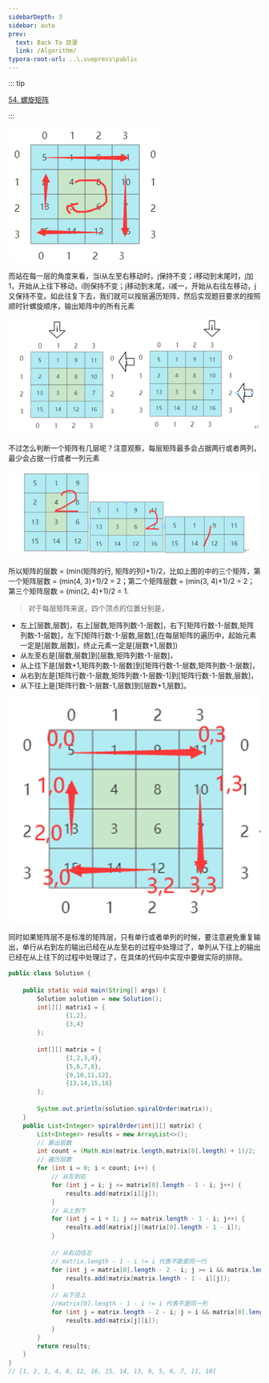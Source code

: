 ```yaml
---
sidebarDepth: 3
sidebar: auto
prev:
  text: Back To 目录
  link: /Algorithm/
typora-root-url: ..\.vuepress\public
---
```


::: tip

[54. 螺旋矩阵](https://leetcode.cn/problems/spiral-matrix/)

:::

![image-20230925161846034](/images/algorithm/image-20230925161846034.png)

而站在每一层的角度来看，当i从左至右移动时，j保持不变；i移动到末尾时，j加1，开始从上往下移动，i则保持不变；j移动到末尾，i减一，开始从右往左移动，j又保持不变。如此往复下去，我们就可以按层遍历矩阵，然后实现题目要求的按照顺时针螺旋顺序，输出矩阵中的所有元素

![image-20230925162241641](/images/algorithm/image-20230925162241641.png)

不过怎么判断一个矩阵有几层呢？注意观察，每层矩阵最多会占据两行或者两列，最少会占据一行或者一列元素

![image-20230925162500224](/images/algorithm/image-20230925162500224.png)

所以矩阵的层数 = (min(矩阵的行, 矩阵的列)+1)/2，比如上图的中的三个矩阵，第一个矩阵层数 = (min(4, 3)+1)/2 = 2；第二个矩阵层数 = (min(3, 4)+1)/2 = 2；第三个矩阵层数 = (min(2, 4)+1)/2 = 1.

> 对于每层矩阵来说，四个顶点的位置分别是，

- 左上[层数,层数]，右上[层数,矩阵列数-1-层数]，右下[矩阵行数-1-层数,矩阵列数-1-层数]，左下[矩阵行数-1-层数,层数],(在每层矩阵的遍历中，起始元素一定是[层数,层数]，终止元素一定是[层数+1,层数])
- 从左至右是[层数,层数]到[层数,矩阵列数-1-层数]，
- 从上往下是[层数+1,矩阵列数-1-层数]到[矩阵行数-1-层数,矩阵列数-1-层数]，
- 从右到左是[矩阵行数-1-层数,矩阵列数-1-层数-1]到[矩阵行数-1-层数,层数]，
- 从下往上是[矩阵行数-1-层数-1,层数]到[层数+1,层数]。

![image-20231004183815193](/images/algorithm/image-20231004183815193.png)

同时如果矩阵层不是标准的矩阵层，只有单行或者单列的时候，要注意避免重复输出，单行从右到左的输出已经在从左至右的过程中处理过了，单列从下往上的输出已经在从上往下的过程中处理过了，在具体的代码中实现中要做实际的排除。

```java
public class Solution {

    public static void main(String[] args) {
        Solution solution = new Solution();
        int[][] matrix1 = {
                {1,2},
                {3,4}
        };

        int[][] matrix = {
                {1,2,3,4},
                {5,6,7,8},
                {9,10,11,12},
                {13,14,15,16}
        };

        System.out.println(solution.spiralOrder(matrix));
    }
    public List<Integer> spiralOrder(int[][] matrix) {
        List<Integer> results = new ArrayList<>();
        // 算出层数
        int count = (Math.min(matrix.length,matrix[0].length) + 1)/2;
        // 遍历层数
        for (int i = 0; i < count; i++) {
            // 从左到右
            for (int j = i; j <= matrix[0].length - 1 - i; j++) {
                results.add(matrix[i][j]);
            }
            // 从上到下
            for (int j = i + 1; j <= matrix.length - 1 - i; j++) {
                results.add(matrix[j][matrix[0].length - 1 - i]);
            }

            // 从右边往左
            // matrix.length - 1 - i != i 代表不能是同一行
            for (int j = matrix[0].length - 2 - i; j >= i && matrix.length - 1 - i != i; j--) {
                results.add(matrix[matrix.length - 1 - i][j]);
            }
            // 从下往上
            //matrix[0].length - 1 - i != i 代表不是同一列
            for (int j = matrix.length - 2 - i; j > i && matrix[0].length - 1 - i != i; j--) {
                results.add(matrix[j][i]);
            }
        }
        return results;
    }
}
// [1, 2, 3, 4, 8, 12, 16, 15, 14, 13, 9, 5, 6, 7, 11, 10]
```

